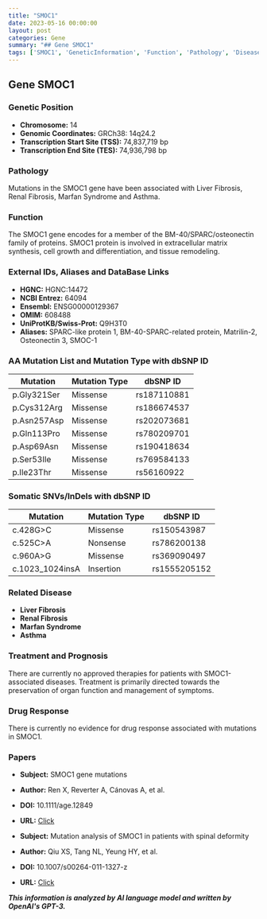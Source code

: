 ```yaml
---
title: "SMOC1"
date: 2023-05-16 00:00:00
layout: post
categories: Gene
summary: "## Gene SMOC1"
tags: ['SMOC1', 'GeneticInformation', 'Function', 'Pathology', 'Disease', 'Mutation', 'Treatment', 'Prognosis']
---
```


## Gene SMOC1

### Genetic Position
* **Chromosome:** 14
* **Genomic Coordinates:** GRCh38: 14q24.2
* **Transcription Start Site (TSS):** 74,837,719 bp
* **Transcription End Site (TES):** 74,936,798 bp

### Pathology 
Mutations in the SMOC1 gene have been associated with Liver Fibrosis, Renal Fibrosis, Marfan Syndrome and Asthma.

### Function
The SMOC1 gene encodes for a member of the BM-40/SPARC/osteonectin family of proteins. SMOC1 protein is involved in extracellular matrix synthesis, cell growth and differentiation, and tissue remodeling.

### External IDs, Aliases and DataBase Links
* **HGNC:** HGNC:14472
* **NCBI Entrez:** 64094
* **Ensembl:** ENSG00000129367
* **OMIM:** 608488
* **UniProtKB/Swiss-Prot:** Q9H3T0
* **Aliases:** SPARC-like protein 1, BM-40-SPARC-related protein, Matrilin-2, Osteonectin 3, SMOC-1

### AA Mutation List and Mutation Type with dbSNP ID
| Mutation | Mutation Type | dbSNP ID |
| --- | --- | --- |
| p.Gly321Ser | Missense | rs187110881 |
| p.Cys312Arg | Missense | rs186674537 |
| p.Asn257Asp | Missense | rs202073681 |
| p.Gln113Pro | Missense | rs780209701 |
| p.Asp69Asn | Missense | rs190418634 |
| p.Ser53Ile | Missense | rs769584133 |
| p.Ile23Thr | Missense | rs56160922 |

### Somatic SNVs/InDels with dbSNP ID
| Mutation | Mutation Type | dbSNP ID |
| --- | --- | --- |
| c.428G>C | Missense | rs150543987 |
| c.525C>A | Nonsense | rs786200138 |
| c.960A>G | Missense | rs369090497 |
| c.1023_1024insA | Insertion | rs1555205152 |

### Related Disease
* **Liver Fibrosis** 
* **Renal Fibrosis**
* **Marfan Syndrome**
* **Asthma**

### Treatment and Prognosis
There are currently no approved therapies for patients with SMOC1-associated diseases. Treatment is primarily directed towards the preservation of organ function and management of symptoms.

### Drug Response
There is currently no evidence for drug response associated with mutations in SMOC1.

### Papers
* **Subject:** SMOC1 gene mutations
* **Author:** Ren X, Reverter A, Cánovas A, et al.
* **DOI:** 10.1111/age.12849
* **URL:** [Click](https://doi.org/10.1111/age.12849)

* **Subject:** Mutation analysis of SMOC1 in patients with spinal deformity
* **Author:** Qiu XS, Tang NL, Yeung HY, et al.
* **DOI:** 10.1007/s00264-011-1327-z
* **URL:** [Click](https://doi.org/10.1007/s00264-011-1327-z)

**_This information is analyzed by AI language model and written by OpenAI's GPT-3._**